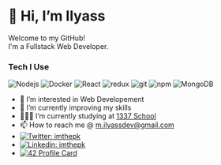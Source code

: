 <h1>👋  Hi, I’m Ilyass</h1>
<p>Welcome to my GitHub! </br> I'm a Fullstack Web Developer.
<h3>Tech I Use </h3>
<p>
  <img alt="Nodejs" src="https://img.shields.io/badge/-Nodejs-43853d?style=flat-square&logo=Node.js&logoColor=white" />
  <img alt="Docker" src="https://img.shields.io/badge/-Docker-46a2f1?style=flat-square&logo=docker&logoColor=white" />
  <img alt="React" src="https://img.shields.io/badge/-React-45b8d8?style=flat-square&logo=react&logoColor=white" />
  <img alt="redux" src="https://img.shields.io/badge/-Redux-764ABC?style=flat-square&logo=redux&logoColor=white" />
  <img alt="git" src="https://img.shields.io/badge/-Git-F05032?style=flat-square&logo=git&logoColor=white" />
  <img alt="npm" src="https://img.shields.io/badge/-NPM-CB3837?style=flat-square&logo=npm&logoColor=white" />
  <img alt="MongoDB" src="https://img.shields.io/badge/-MongoDB-13aa52?style=flat-square&logo=mongodb&logoColor=white" />
</p>

- 👀 I’m interested in Web Developement
- 🌱 I’m currently improving my skills
- 👨🏽‍💻 I’m currently studying at  [1337 School](https://1337.ma)
- 📫 How to reach me @ m.ilyassdev@gmail.com
- [![Twitter: imthepk](https://img.shields.io/twitter/follow/han722s?style=social)](https://twitter.com/han722s)
- [![Linkedin: imthepk](https://img.shields.io/badge/-milyass-blue?style=flat-square&logo=Linkedin&logoColor=white&link=https://www.linkedin.com/in/m-ilyass/)](https://www.linkedin.com/in/m-ilyass/)
- [![42 Profile Card](https://1337-readme.vercel.app/api/profile?cursus=42&email=hide&login=milyass)](https://github.com/milyass)
